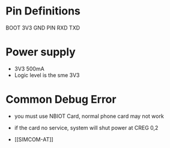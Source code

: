 


# Pin Definitions 

BOOT 3V3 GND PIN RXD TXD


# Power supply 
- 3V3 500mA
- Logic level is the sme 3V3


# Common Debug Error

- you must use NBIOT Card, normal phone card may not work
- if the card no service, system will shut power at CREG 0,2


- [[SIMCOM-AT]]

